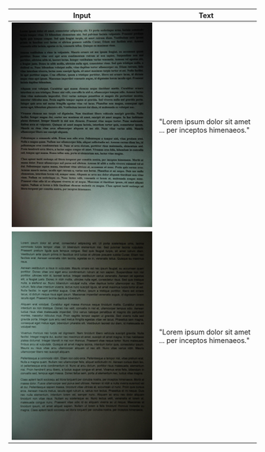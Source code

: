 |Input|Text|
|----|----|
|![input](./wezut1.jpg)|"Lorem ipsum dolor sit amet ... per inceptos himenaeos."|
|![input](./wezut1v2.jpg)|"Lorem ipsum dolor sit amet ... per inceptos himenaeos."|